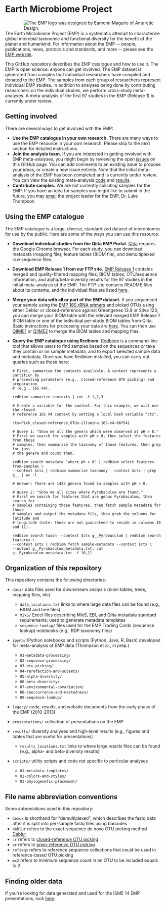 Earth Microbiome Project
========================

<div style="float: right; margin-left: 30px;"><img title="The EMP logo was designed by Eamonn Maguire of Antarctic Design." style="float: right;margin-left: 30px;" src="http://www.earthmicrobiome.org/files/2011/01/EMP-green-small.png" align=right /></div>

The Earth Microbiome Project (EMP) is a systematic attempt to characterize global microbial taxonomic and functional diversity for the benefit of the planet and humankind. For information about the EMP -- people, publications, news, protocols and standards, and more -- please see the [EMP website](http://www.earthmicrobiome.org/).

This GitHub repository describes the EMP catalogue and how to use it. The EMP is open science: anyone can get involved. The EMP dataset is generated from samples that individual researchers have compiled and donated to the EMP. The samples from each group of researchers represent individual EMP studies. In addition to analyses being done by contributing researchers on the individual studies, we perform cross-study meta-analyses. A meta-analysis of the first 97 studies in the EMP (Release 1) is currently under review.

Getting involved
----------------

There are several ways to get involved with the EMP:

* **Use the EMP catalogue in your own research.** There are many ways to use the EMP resource in your own research. Please skip to the next section for detailed instructions.
* **Join the analysis team.** If you are interested in getting involved with EMP meta-analyses, you might begin by reviewing the open [issues](https://github.com/EarthMicrobiomeProject/emp/issues) on this GitHub page. You can add comments to an existing issue to propose your ideas, or create a new issue entirely. Note that the initial meta-analysis of the EMP has been completed and is currently under review. You can view the existing meta-analysis [code](https://github.com/biocore/emp/tree/master/ipynb) and [results](https://github.com/biocore/emp/tree/master/results).
* **Contribute samples.** We are not currently soliciting samples for the EMP. If you have an idea for samples you might like to submit in the future, you may [email](mailto:lukethompson@gmail.com) the project leader for the EMP, Dr. Luke Thompson.

Using the EMP catalogue
-----------------------

The EMP catalogue is a large, diverse, standardized dataset of microbiomes for use by the public. Here are some of the ways you can use this resource:

* **Download individual studies from the Qiita EMP Portal.** [Qiita](https://qiita.ucsd.edu/emp/) requires the Google Chrome browser. For each study, you can download metadata (mapping file), feature tables (BIOM file), and demultiplexed raw sequence files.
* **Download EMP Release 1 from our FTP site.** [EMP Release 1](ftp://ftp.microbio.me/emp/release1) contains merged and quality-filtered mapping files, BIOM tables, OTU/sequence information, and alpha/beta-diversity results for the 97 studies in the initial meta-analysis of the EMP. The FTP site contains README files about its contents, and the individual files are listed [here](https://github.com/biocore/emp/blob/master/data/data_locations.txt).
* **Merge your data with all or part of the EMP dataset.** If you sequenced your sample using the [EMP 16S rRNA primers](http://www.earthmicrobiome.org/protocols-and-standards/16s/) and picked OTUs using either Deblur or closed-reference against Greengenes 13.8 or Silva 123, you can merge your BIOM table with the relevant merged EMP Release 1 BIOM table or one of the individual per-study BIOM tables from Qiita. Basic instructions for processing your data are [here](http://www.earthmicrobiome.org/protocols-and-standards/initial-qiime-processing/). You can then use [QIIME1](http://qiime.org/) or [QIIME2](https://qiime2.org/) to merge the BIOM tables and mapping files.
* **Query the EMP catalogue using Redbiom.** [Redbiom](https://github.com/biocore/redbiom) is a command-line tool that allows users to find samples based on the sequences or taxa they contain or on sample metadata, and to export selected sample data and metadata. Once you have Redbiom installed, you can carry out queries such as those here:

    ```
    # First, summarize the contexts available. A context represents a partition by 
    # processing parameters (e.g., closed-reference OTU picking) and preparation 
    # (e.g., 16S V4).
    
    redbiom summarize contexts | cut -f 1,2,3
    
    # Create a variable for the context. For this example, we will use the closed-
    # reference 16S V4 context by setting a local bash variable "ctx". 
    
    ctx=Pick_closed-reference_OTUs-illumina-16S-v4-66f541
    
    # Query 1: "Show me all the genera which were observed at pH > 8."
    # First we search for samples with pH > 8, then select the features from those 
    # samples, then summarize the taxonomy of those features, then grep for just 
    # the genera and count them.
    
    redbiom search metadata "where ph > 8" | redbiom select features-from-samples \
    --context $ctx | redbiom summarize taxonomy --context $ctx | grep g__ | wc -l
    
    # Answer: There are 1423 genera found in samples with pH > 8.
    
    # Query 2: "Show me all sites where Pyrobaculum are found." 
    # First we search for features that are genus Pyrobaculum, then search for 
    # samples containing those features, then fetch sample metadata for those 
    # samples and output the metadata file, then grab the columns for latitude and 
    # longitude (note: these are not guaranteed to reside in columns 10 and 11).
    
    redbiom search taxon --context $ctx g__Pyrobaculum | redbiom search features \
    --context $ctx | redbiom fetch sample-metadata --context $ctx \
    --output g__Pyrobaculum_metadata.txt; cut g__Pyrobaculum_metadata.txt -f 10,11
    ```

Organization of this repository
-------------------------------

This repository contains the following directories:

* `data/` data files used for downstream analysis (biom tables, trees, mapping files, etc)
    - `data_locations.txt` links to where large data files can be found (e.g., BIOM and tree files)
    - `MIxS/` Excel files describing MIxS, EBI, and Qiita metadata standard requirements; used to generate metadata templates
    - `sequence-lookup/` files used for the EMP Trading Cards (sequence lookup) notebooks (e.g., RDP taxonomy files)

* `ipynb/` IPython notebooks and scripts (Python, Java, R, Bash) developed for meta-analysis of EMP data (Thompson et al., in prep.)
    - `01-metadata-processing/`
    - `02-sequence-processing/`
    - `03-otu-picking/`
    - `04-rarefaction-and-subsets/`
    - `05-alpha-diversity/`
    - `06-beta-diversity/`
    - `07-environmental-covariation/`
    - `08-cooccurrence-and-nestedness/`
    - `09-sequence-lookup/`

* `legacy/` code, results, and website documents from the early phase of the EMP (2010-2013)

* `presentations/` collection of presentations on the EMP

* `results/` diversity analyses and high-level results (e.g., figures and tables that are useful for presentations)
    - `results_locations.txt` links to where large results files can be found (e.g., alpha- and beta-diversity results)

* `scripts/` utility scripts and code not specific to particular analyses
    - `01-metadata-templates/`
    - `02-colors-and-styles/`
    - `03-phylogenetic-placement/`

File name abbreviation conventions
----------------------------------

Some abbreviations used in this repository:

* `demux` is shorthand for "demultiplexed", which describes the fastq data after it is split into per-sample fastq files using barcodes
* `deblur` refers to the exact-sequence de novo OTU picking method [Deblur](https://github.com/cuttlefishh/deblur)
* `cr` refers to [closed-reference OTU picking](http://qiime.org/tutorials/otu_picking.html#closed-reference-otu-picking)
* `or` refers to [open-reference OTU picking](http://qiime.org/tutorials/otu_picking.html#open-reference-otu-picking)
* `refseqs` refers to reference sequence collections that could be used in reference-based OTU picking
* `mc2` refers to minimum sequence count in an OTU to be included equals to 2

Finding older data
------------------

If you're looking for data generated and used for the ISME 14 EMP presentations, look [here](https://github.com/EarthMicrobiomeProject/emp/tree/isme14).


